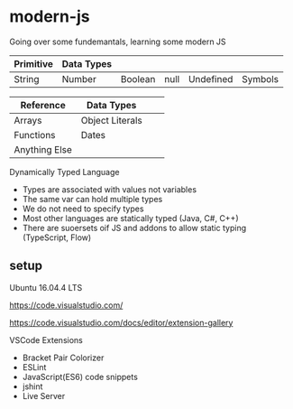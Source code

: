 # modern-js

Going over some fundemantals, learning some modern JS

| Primitive  | Data Types |||||
| ---------- |---|---|---|---|---|
| String     | Number | Boolean | null | Undefined | Symbols |

| Reference | Data Types |||
| --------- | ---------- |---|---|
| Arrays    | Object Literals |
| Functions | Dates |
| Anything Else |

Dynamically Typed Language

- Types are associated with values not variables
- The same var can hold multiple types
- We do not need to specify types
- Most other languages are statically typed (Java, C#, C++)
- There are suoersets oif JS and addons to allow static typing (TypeScript, Flow)

## setup

Ubuntu 16.04.4 LTS

https://code.visualstudio.com/

https://code.visualstudio.com/docs/editor/extension-gallery

VSCode Extensions

- Bracket Pair Colorizer
- ESLint
- JavaScript(ES6) code snippets
- jshint
- Live Server